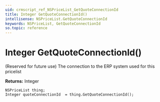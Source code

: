 ```yaml
---
uid: crmscript_ref_NSPriceList_GetQuoteConnectionId
title: Integer GetQuoteConnectionId()
intellisense: NSPriceList.GetQuoteConnectionId
keywords: NSPriceList, GetQuoteConnectionId
so.topic: reference
---
```


# Integer GetQuoteConnectionId()

(Reserved for future use) The connection to the ERP system used for this pricelist

**Returns:** Integer

```crmscript
NSPriceList thing;
Integer quoteConnectionId  = thing.GetQuoteConnectionId();
```

